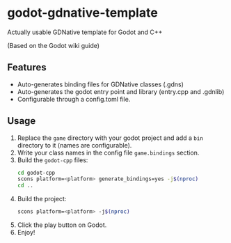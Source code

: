 # godot-gdnative-template
Actually usable GDNative template for Godot and C++

(Based on the Godot wiki guide)

## Features
- Auto-generates binding files for GDNative classes (.gdns)
- Auto-generates the godot entry point and library (entry.cpp and .gdnlib)
- Configurable through a config.toml file.

## Usage
1. Replace the `game` directory with your godot project and add a `bin` directory to it (names are configurable).
2. Write your class names in the config file `game.bindings` section.
3. Build the `godot-cpp` files:
    ```bash
    cd godot-cpp
    scons platform=<platform> generate_bindings=yes -j$(nproc)
    cd ..
    ```
4. Build the project:
    ```bash
    scons platform=<platform> -j$(nproc)
    ```
5. Click the play button on Godot.
6. Enjoy!